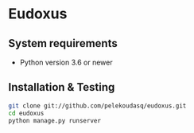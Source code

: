 # Eudoxus

System requirements
-------------------

* Python version 3.6 or newer

Installation & Testing
----------------------

```bash
git clone git://github.com/pelekoudasq/eudoxus.git
cd eudoxus
python manage.py runserver
```
